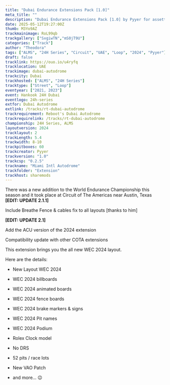 ```yaml
---
title: "Dubai Endurance Extensions Pack [1.0]"
meta_title: ""
description: "Dubai Endurance Extensions Pack [1.0] by Pyyer for assetto corsa"
date: 2025-05-12T19:27:00Z
thumb: M3Yo9AZ
trackmainimage: RoL99qb
trackgallery: ["SxgiwTN","mS0jT9U"]
categories: ["Track"]
author: "Theodora"
tags: ["ALMS", "24H Series", "Circuit", "UAE", "Loop", "2024", "Pyyer"]
draft: false
tracklink: https://ouo.io/u4ryfq
tracklocation: UAE
trackimage: dubai-autodrome
trackcity: Dubai
trackhosted: ["ALMS", "24H Series"]
tracktype: ["Street", "Loop"]
eventyear: ["2021, 2023"]
event: Hankook 24H Dubai
eventlogo: 24h-series
extfor: Dubai Autodrome
extlink: /tracks/rt-dubai-autodrome
trackrequirement: Reboot's Dubai Autodrome
trackrequirelink: /tracks/rt-dubai-autodrome
championship: 24H Series, ALMS
layoutversion: 2024
tracklayout: 2
trackLength: 5.4
trackwidth: 8-10
trackpitboxes: 60
trackcreator: Pyyer
trackversion: "1.0"
trackcsp: "0.2.5"
trackname: "Miami Intl Autodrome"
trackfolder: "Extension"
trackhost: sharemods
---
```


There was a new addition to the World Endurance Championship this season and it took place at Circuit of The Americas near Austin, Texas
**[EDIT: UPDATE 2.1.1]**

Include Breathe Fence & cables fix to all layouts [thanks to him]

**[EDIT: UPDATE 2.1]**

Add the ACU version of the 2024 extension

Compatibility update with other COTA extensions

This extension brings you the all new WEC 2024 layout.

Here are the details:

- New Layout WEC 2024

- WEC 2024 billboards

- WEC 2024 animated boards

- WEC 2024 fence boards

- WEC 2024 brake markers & signs

- WEC 2024 Pit names

- WEC 2024 Podium

- Rolex Clock model

- No DRS

- 52 pits / race lots

- New VAO Patch

- and more... 😉